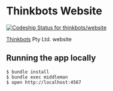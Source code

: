 Thinkbots Website
=================

[ ![Codeship Status for thinkbots/website](https://app.codeship.com/projects/4f4e9710-a2a3-0134-84f5-4200a054a000/status?branch=master)](https://app.codeship.com/projects/190014)

[Thinkbots](https://www.thinkbots.io) Pty Ltd. website

Running the app locally
----------------------
```shell
$ bundle install
$ bundle exec middleman
$ open http://localhost:4567
```
